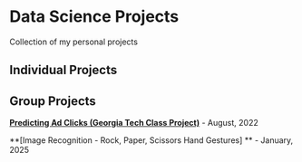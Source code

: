 # Data Science Projects
Collection of my personal projects

## Individual Projects



## Group Projects

**[Predicting Ad Clicks (Georgia Tech Class Project)](https://github.com/ebo6/Data-Science-Projects/blob/main/Team%209%20MGT%206203%20Final%20Report%20Write-Up%20(1).pdf)** - August, 2022

**[Image Recognition - Rock, Paper, Scissors Hand Gestures] ** - January, 2025

